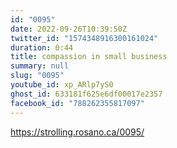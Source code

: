 ```yaml
---
id: "0095"
date: 2022-09-26T10:39:50Z
twitter_id: "1574348916300161024"
duration: 0:44
title: compassion in small business
summary: null
slug: "0095"
youtube_id: xp_ARlp7yS0
ghost_id: 633181f625e6df00017e2357
facebook_id: "788262355817097"
---
```

https://strolling.rosano.ca/0095/
